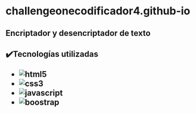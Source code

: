 # challengeonecodificador4.github-io

<h2>Encriptador y desencriptador de texto<h2/>

:heavy_check_mark:Tecnologías utilizadas<br>

<ul>
<li><img src="https://img.shields.io/badge/HTML5-E34F26?style=for-the-badge&logo=html5&logoColor=white" alt="html5"></li>
<li><img src="https://img.shields.io/badge/CSS3-1572B6?style=for-the-badge&logo=css3&logoColor=white" alt="css3"></li>
<li><img src="https://img.shields.io/badge/JavaScript-F7DF1E?style=for-the-badge&logo=javascript&logoColor=black" alt="javascript"></li>
<li><img src="https://img.shields.io/badge/Bootstrap-563D7C?style=for-the-badge&logo=bootstrap&logoColor=white" alt="boostrap"></li>

</ul>
